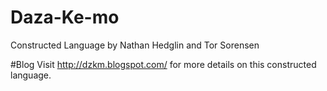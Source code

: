 # Daza-Ke-mo
Constructed Language by Nathan Hedglin and Tor Sorensen

#Blog
Visit http://dzkm.blogspot.com/  for more details on this constructed language.
